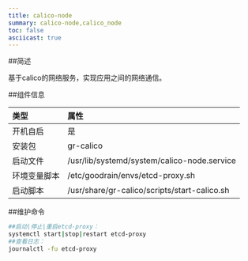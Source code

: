 ```yaml
---
title: calico-node
summary: calico-node,calico_node
toc: false
asciicast: true
---
```


<div id="toc"></div>

##简述

基于calico的网络服务，实现应用之间的网络通信。

##组件信息

| 类型     | 属性                                       |
| :----- | :--------------------------------------- |
| 开机自启   | 是                                        |
| 安装包    | gr-calico                                |
| 启动文件   | /usr/lib/systemd/system/calico-node.service |
| 环境变量脚本 | /etc/goodrain/envs/etcd-proxy.sh         |
| 启动脚本   | /usr/share/gr-calico/scripts/start-calico.sh |

##维护命令
```bash
##启动|停止|重启etcd-proxy：
systemctl start|stop|restart etcd-proxy
##查看日志：
journalctl -fu etcd-proxy
```